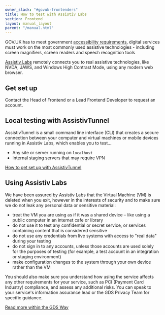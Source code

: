 ```yaml
---
owner_slack: "#govuk-frontenders"
title: How to test with Assistiv Labs
section: Frontend
layout: manual_layout
parent: "/manual.html"
---
```


GOV.UK has to meet government [accessibility requirements](https://www.gov.uk/service-manual/helping-people-to-use-your-service/making-your-service-accessible-an-introduction), digital services must work on the most commonly used assistive technologies - including screen magnifiers, screen readers and speech recognition tools

[Assistiv Labs](https://assistivlabs.com/) remotely connects you to real assistive technologies, like NVDA, JAWS, and Windows High Contrast Mode, using any modern web browser.

## Get set up

Contact the Head of Frontend or a Lead Frontend Developer to request an account.

## Local testing with AssistivTunnel

AssistivTunnel is a small command line interface (CLI) that creates a secure connection between your computer and virtual machines or mobile devices running in Assistiv Labs, which enables you to test...

- Any site or server running on `localhost`
- Internal staging servers that may require VPN

[How to get set up with AssistivTunnel](https://assistivlabs.com/support/assistivtunnel)

## Using Assistiv Labs

We have been assured by Assistiv Labs that the Virtual Machine (VM) is deleted when you exit, however in the interests of security and to make sure we do not leak any personal data or sensitive material:

- treat the VM you are using as if it was a shared device – like using a public computer in an internet cafe or library
- do not use it to test any confidential or secret service, or services containing content that is considered sensitive
- do not use any credentials from live systems with access to "real data" during your testing
- do not sign in to any accounts, unless those accounts are used solely for the purposes of testing (for example, a test account in an integration or staging environment)
- make configuration changes to the system through your own device rather than the VM

You should also make sure you understand how using the service affects any other requirements for your service, such as PCI (Payment Card Industry) compliance, and assess any additional risks. You can speak to your service's information assurance lead or the GDS Privacy Team for specific guidance.

[Read more within the GDS Way](https://gds-way.cloudapps.digital/manuals/accessibility.html#testing-with-assistive-technologies)
